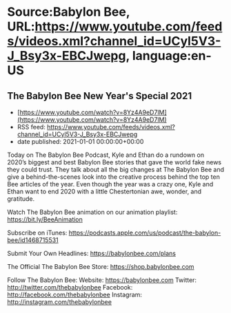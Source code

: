 # Source:Babylon Bee, URL:https://www.youtube.com/feeds/videos.xml?channel_id=UCyl5V3-J_Bsy3x-EBCJwepg, language:en-US

## The Babylon Bee New Year's Special 2021
 - [https://www.youtube.com/watch?v=8Yz4A9eD7lM](https://www.youtube.com/watch?v=8Yz4A9eD7lM)
 - RSS feed: https://www.youtube.com/feeds/videos.xml?channel_id=UCyl5V3-J_Bsy3x-EBCJwepg
 - date published: 2021-01-01 00:00:00+00:00

Today on The Babylon Bee Podcast, Kyle and Ethan do a rundown on 2020’s biggest and best Babylon Bee stories that gave the world fake news they could trust. They talk about all the big changes at The Babylon Bee and give a behind-the-scenes look into the creative process behind the top ten Bee articles of the year. Even though the year was a crazy one, Kyle and Ethan want to end 2020 with a little Chestertonian awe, wonder, and gratitude.

Watch The Babylon Bee animation on our animation playlist: https://bit.ly/BeeAnimation  

Subscribe on iTunes: https://podcasts.apple.com/us/podcast/the-babylon-bee/id1468715531

Submit Your Own Headlines: https://babylonbee.com/plans

The Official The Babylon Bee Store: https://shop.babylonbee.com

Follow The Babylon Bee:
Website: https://babylonbee.com
Twitter: http://twitter.com/thebabylonbee
Facebook: http://facebook.com/thebabylonbee
Instagram: http://instagram.com/thebabylonbee

